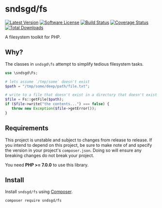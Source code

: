 # sndsgd/fs

[![Latest Version](https://img.shields.io/github/release/sndsgd/sndsgd-fs.svg?style=flat-square)](https://github.com/sndsgd/sndsgd-fs/releases)
[![Software License](https://img.shields.io/badge/license-MIT-brightgreen.svg?style=flat-square)](https://github.com/sndsgd/sndsgd-fs/LICENSE)
[![Build Status](https://img.shields.io/travis/sndsgd/sndsgd-fs/master.svg?style=flat-square)](https://travis-ci.org/sndsgd/sndsgd-fs)
[![Coverage Status](https://img.shields.io/coveralls/sndsgd/sndsgd-fs.svg?style=flat-square)](https://coveralls.io/r/sndsgd/sndsgd-fs?branch=master)
[![Total Downloads](https://img.shields.io/packagist/dt/sndsgd/fs.svg?style=flat-square)](https://packagist.org/packages/sndsgd/fs)

A filesystem toolkit for PHP.


## Why?

The classes in `sndsgd\fs` attempt to simplify tedious filesystem tasks.

```php
use \sndsgd\Fs;

# lets assume `/tmp/some` doesn't exist
$path = "/tmp/some/deep/path/file.txt";

# write to a file that doesn't exist in a directory that doesn't exist
$file = Fs::getFile($path);
if ($file->write("the contents...") === false) {
   throw new Exception($file->getError());
}
```


## Requirements

This project is unstable and subject to changes from release to release. If you intend to depend on this project, be sure to make note of and specify the version in your project's `composer.json`. Doing so will ensure any breaking changes do not break your project.

You need **PHP >= 7.0.0** to use this library.


## Install

Install `sndsgd/fs` using [Composer](https://getcomposer.org/).

```
composer require sndsgd/fs
```
